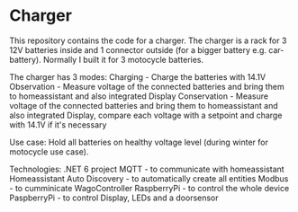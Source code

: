 # Charger

This repository contains the code for a charger.
The charger is a rack for 3 12V batteries inside and 1 connector outside (for a bigger battery e.g. car-battery).
Normally I built it for 3 motocycle batteries.

The charger has 3 modes: 
Charging - Charge the batteries with 14.1V
Observation - Measure voltage of the connected batteries and bring them to homeassistant and also integrated Display
Conservation - Measure voltage of the connected batteries and bring them to homeassistant and also integrated Display, compare each voltage with a setpoint and charge with 14.1V if it's necessary

Use case:
Hold all batteries on healthy voltage level (during winter for motocycle use case).

Technologies:
.NET 6 project
MQTT - to communicate with homeassistant
Homeassistant Auto Discovery - to automatically create all entities
Modbus - to cumminicate WagoController
RaspberryPi - to control the whole device
PaspberryPi - to control Display, LEDs and a doorsensor